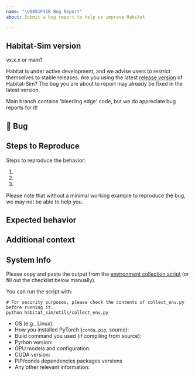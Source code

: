 ```yaml
---
name: "\U0001F41B Bug Report"
about: Submit a bug report to help us improve Habitat

---
```


## Habitat-Sim version
vx.x.x or main?

Habitat is under active development, and we advise users to restrict themselves to stable releases. Are you using the latest [release version](https://github.com/facebookresearch/habitat-sim/releases) of Habitat-Sim? The bug you are about to report may already be fixed in the latest version.

Main branch contains 'bleeding edge' code, but we do appreciate bug reports for it!

## 🐛 Bug

<!-- A clear and concise description of what the bug is. -->

## Steps to Reproduce

Steps to reproduce the behavior:

<!-- If you were running a command, post the exact command that you were running -->

1.
2.
3.

 Please note that without a minimal working example to reproduce the bug, we may not be able to help you.

<!-- If you have a code sample, error messages, stack traces, please provide it here as well -->

## Expected behavior

<!-- A clear and concise description of what you expected to happen. -->

## Additional context

<!-- Add any other context about the problem here. -->

## System Info

Please copy and paste the output from the
[environment collection script](https://github.com/facebookresearch/habitat-sim/tree/main/habitat_sim/utils/collect_env.py)
(or fill out the checklist below manually).

You can run the script with:
```
# For security purposes, please check the contents of collect_env.py before running it.
python habitat_sim/utils/collect_env.py
```

 - OS (e.g., Linux):
 - How you installed PyTorch (`conda`, `pip`, source):
 - Build command you used (if compiling from source):
 - Python version:
 - GPU models and configuration:
 - CUDA version:
 - PIP/conda dependencies packages versions
 - Any other relevant information:
